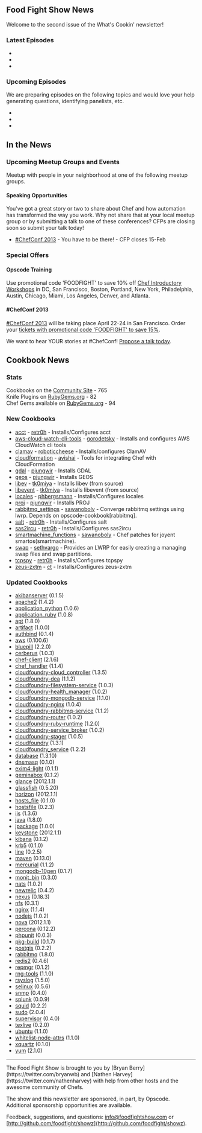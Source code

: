 Food Fight Show News
-------------------
Welcome to the second issue of the What's Cookin' newsletter!

### Latest Episodes
* 
* 
*


### Upcoming Episodes
We are preparing episodes on the following topics and would love your help generating questions, identifying panelists, etc.

* 
* 
* 

In the News
-----------

### Upcoming Meetup Groups and Events
Meetup with people in your neighborhood at one of the following meetup groups.

#### Speaking Opportunities

You've got a great story or two to share about Chef and how automation has transformed the way you work.  Why not share that at your local meetup group or by submitting a talk to one of these conferences?  CFPs are closing soon so submit your talk today!

* [#ChefConf 2013](https://chefconf2013.busyconf.com/proposals/new) - You have to be there! - CFP closes 15-Feb

###  Special Offers

#### Opscode Training

Use promotional code 'FOODFIGHT' to save 10% off [Chef Introductory Workshops](http://opscode.eventbrite.com/) in DC, San Francisco, Boston, Portland, New York, Philadelphia, Austin, Chicago, Miami, Los Angeles, Denver, and Atlanta.  

#### #ChefConf 2013

[#ChefConf 2013](http://chefconf.opscode.com) will be taking place April 22-24 in San Francisco.  Order your [tickets with promotional code 'FOODFIGHT' to save 15%](https://chefconf2013.busyconf.com/bookings/new?discount=FOODFIGHT).

We want to hear YOUR stories at #ChefConf!  [Propose a talk today](https://chefconf2013.busyconf.com/proposals/new).

Cookbook News<a name="cookbooks"></a>
-------------
### Stats

Cookbooks on the [Community Site](http://community.opscode.com) - 765  
Knife Plugins on [RubyGems.org](http://rubygems.org) - 82  
Chef Gems available on [RubyGems.org](http://rubygems.org) - 94  

### New Cookbooks
* [acct](http://community.opscode.com/cookbooks/acct) - [retr0h](http://community.opscode.com/users/retr0h) - Installs/Configures acct
* [aws-cloud-watch-cli-tools](http://community.opscode.com/cookbooks/aws-cloud-watch-cli-tools)  - [gorodetsky](http://community.opscode.com/users/gorodetsky) - Installs and configures AWS CloudWatch cli tools
* [clamav](http://community.opscode.com/cookbooks/clamav) - [roboticcheese](http://community.opscode.com/users/roboticcheese) - Installs/configures ClamAV
* [cloudformation](http://community.opscode.com/cookbooks/cloudformation) - [avishai](http://community.opscode.com/users/avishai) - Tools for integrating Chef with CloudFormation
* [gdal](http://community.opscode.com/cookbooks/gdal) - [pjungwir](http://community.opscode.com/users/pjungwir) - Installs GDAL
* [geos](http://community.opscode.com/cookbooks/geos) - [pjungwir](http://community.opscode.com/users/pjungwir) - Installs GEOS
* [libev](http://community.opscode.com/cookbooks/libev) - [tk0miya](http://community.opscode.com/users/tk0miya) - Installs libev (from source)
* [libevent](http://community.opscode.com/cookbooks/libevent) - [tk0miya](http://community.opscode.com/users/tk0miya) - Installs libevent (from source)
* [locales](http://community.opscode.com/cookbooks/locales) - [phbergsmann](http://community.opscode.com/users/phbergsmann) - Installs/Configures locales
* [proj](http://community.opscode.com/cookbooks/proj) - [pjungwir](http://community.opscode.com/users/pjungwir) - Installs PROJ
* [rabbitmq_settings](http://community.opscode.com/cookbooks/rabbitmq_settings) - [sawanoboly](http://community.opscode.com/users/sawanoboly) - Converge rabbitmq settings using lwrp. Depends on opscode-cookbook[rabbitmq].
* [salt](http://community.opscode.com/cookbooks/salt) - [retr0h](http://community.opscode.com/users/retr0h) - Installs/Configures salt
* [sas2ircu](http://community.opscode.com/cookbooks/sas2ircu) - [retr0h](http://community.opscode.com/users/retr0h) - Installs/Configures sas2ircu
* [smartmachine_functions](http://community.opscode.com/cookbooks/smartmachine_functions) - [sawanoboly](http://community.opscode.com/users/sawanoboly) - Chef patches for joyent smartos(smartmachine).
* [swap](http://community.opscode.com/cookbooks/swap) - [sethvargo](http://community.opscode.com/users/sethvargo) - Provides an LWRP for easily creating a managing swap files and swap partitions.
* [tcpspy](http://community.opscode.com/cookbooks/tcpspy) - [retr0h](http://community.opscode.com/users/retr0h) - Installs/Configures tcpspy
* [zeus-zxtm](http://community.opscode.com/cookbooks/zeus-zxtm) - [ct](http://community.opscode.com/users/ct) - Installs/Configures zeus-zxtm


### Updated Cookbooks
* [akibanserver](http://community.opscode.com/cookbooks/akibanserver) (0.1.5)
* [apache2](http://community.opscode.com/cookbooks/apache2) (1.4.2)
* [application_python](http://community.opscode.com/cookbooks/application_python) (1.0.6)
* [application_ruby](http://community.opscode.com/cookbooks/application_ruby) (1.0.8)
* [apt](http://community.opscode.com/cookbooks/apt) (1.8.0)
* [artifact](http://community.opscode.com/cookbooks/artifact) (1.0.0)
* [authbind](http://community.opscode.com/cookbooks/authbind) (0.1.4)
* [aws](http://community.opscode.com/cookbooks/aws) (0.100.6)
* [bluepill](http://community.opscode.com/cookbooks/bluepill) (2.2.0)
* [cerberus](http://community.opscode.com/cookbooks/cerberus) (1.0.3)
* [chef-client](http://community.opscode.com/cookbooks/chef-client) (2.1.6)
* [chef_handler](http://community.opscode.com/cookbooks/chef_handler) (1.1.4)
* [cloudfoundry-cloud_controller](http://community.opscode.com/cookbooks/cloudfoundry-cloud_controller) (1.3.5)
* [cloudfoundry-dea](http://community.opscode.com/cookbooks/cloudfoundry-dea) (1.1.2)
* [cloudfoundry-filesystem-service](http://community.opscode.com/cookbooks/cloudfoundry-filesystem-service) (1.0.3)
* [cloudfoundry-health_manager](http://community.opscode.com/cookbooks/cloudfoundry-health_manager) (1.0.2)
* [cloudfoundry-mongodb-service](http://community.opscode.com/cookbooks/cloudfoundry-mongodb-service) (1.1.0)
* [cloudfoundry-nginx](http://community.opscode.com/cookbooks/cloudfoundry-nginx) (1.0.4)
* [cloudfoundry-rabbitmq-service](http://community.opscode.com/cookbooks/cloudfoundry-rabbitmq-service) (1.1.2)
* [cloudfoundry-router](http://community.opscode.com/cookbooks/cloudfoundry-router) (1.0.2)
* [cloudfoundry-ruby-runtime](http://community.opscode.com/cookbooks/cloudfoundry-ruby-runtime) (1.2.0)
* [cloudfoundry-service_broker](http://community.opscode.com/cookbooks/cloudfoundry-service_broker) (1.0.2)
* [cloudfoundry-stager](http://community.opscode.com/cookbooks/cloudfoundry-stager) (1.0.5)
* [cloudfoundry](http://community.opscode.com/cookbooks/cloudfoundry) (1.3.1)
* [cloudfoundry_service](http://community.opscode.com/cookbooks/cloudfoundry_service) (1.2.2)
* [database](http://community.opscode.com/cookbooks/database) (1.3.10)
* [dnsmasq](http://community.opscode.com/cookbooks/dnsmasq) (0.1.0)
* [exim4-light](http://community.opscode.com/cookbooks/exim4-light) (0.1.1)
* [geminabox](http://community.opscode.com/cookbooks/geminabox) (0.1.2)
* [glance](http://community.opscode.com/cookbooks/glance) (2012.1.1) 
* [glassfish](http://community.opscode.com/cookbooks/glassfish) (0.5.20)
* [horizon](http://community.opscode.com/cookbooks/horizon) (2012.1.1)
* [hosts_file](http://community.opscode.com/cookbooks/hosts_file) (0.1.0)
* [hostsfile](http://community.opscode.com/cookbooks/hostsfile) (0.2.3)
* [iis](http://community.opscode.com/cookbooks/iis) (1.3.6)
* [java](http://community.opscode.com/cookbooks/java) (1.8.0)
* [jpackage](http://community.opscode.com/cookbooks/jpackage) (1.0.0)
* [keystone](http://community.opscode.com/cookbooks/keystone) (2012.1.1)
* [kibana](http://community.opscode.com/cookbooks/kibana) (0.1.2)
* [krb5](http://community.opscode.com/cookbooks/krb5) (0.1.0)
* [line](http://community.opscode.com/cookbooks/line) (0.2.5)
* [maven](http://community.opscode.com/cookbooks/maven) (0.13.0)
* [mercurial](http://community.opscode.com/cookbooks/mercurial) (1.1.2)
* [mongodb-10gen](http://community.opscode.com/cookbooks/mongodb-10gen) (0.1.7)
* [monit_bin](http://community.opscode.com/cookbooks/monit_bin) (0.3.0)
* [nats](http://community.opscode.com/cookbooks/nats) (1.0.2)
* [newrelic](http://community.opscode.com/cookbooks/newrelic) (0.4.2)
* [nexus](http://community.opscode.com/cookbooks/nexus) (0.18.3)
* [nfs](http://community.opscode.com/cookbooks/nfs) (0.3.1)
* [nginx](http://community.opscode.com/cookbooks/nginx) (1.1.4)
* [nodejs](http://community.opscode.com/cookbooks/nodejs) (1.0.2)
* [nova](http://community.opscode.com/cookbooks/nova) (2012.1.1)
* [percona](http://community.opscode.com/cookbooks/percona) (0.12.2)
* [phpunit](http://community.opscode.com/cookbooks/phpunit) (0.0.3)
* [pkg-build](http://community.opscode.com/cookbooks/pkg-build) (0.1.7)
* [postgis](http://community.opscode.com/cookbooks/postgis) (0.2.2)
* [rabbitmq](http://community.opscode.com/cookbooks/rabbitmq) (1.8.0)
* [redis2](http://community.opscode.com/cookbooks/redis2) (0.4.6)
* [repmgr](http://community.opscode.com/cookbooks/repmgr) (0.1.2)
* [rng-tools](http://community.opscode.com/cookbooks/rng-tools) (1.1.0)
* [rsyslog](http://community.opscode.com/cookbooks/rsyslog) (1.5.0)
* [selinux](http://community.opscode.com/cookbooks/selinux) (0.5.6)
* [snmp](http://community.opscode.com/cookbooks/snmp) (0.4.0)
* [splunk](http://community.opscode.com/cookbooks/splunk) (0.0.9)
* [squid](http://community.opscode.com/cookbooks/squid) (0.2.2)
* [sudo](http://community.opscode.com/cookbooks/sudo) (2.0.4)
* [supervisor](http://community.opscode.com/cookbooks/supervisor) (0.4.0)
* [texlive](http://community.opscode.com/cookbooks/texlive) (0.2.0)
* [ubuntu](http://community.opscode.com/cookbooks/ubuntu) (1.1.0)
* [whitelist-node-attrs](http://community.opscode.com/cookbooks/whitelist-node-attrs) (1.1.0)
* [xquartz](http://community.opscode.com/cookbooks/xquartz) (0.1.0)
* [yum](http://community.opscode.com/cookbooks/yum) (2.1.0)

<hr />
The Food Fight Show is brought to you by [Bryan Berry](https://twitter.com/bryanwb) and [Nathen Harvey](https://twitter.com/nathenharvey) with help from other hosts and the awesome community of Chefs.

The show and this newsletter are sponsored, in part, by Opscode.  Additional sponsorship opportunities are available.

Feedback, suggestions, and questions:  [info@foodfightshow.com](mailto:info@foodfightshow.com) or  [http://github.com/foodfight/showz](http://github.com/foodfight/showz).
